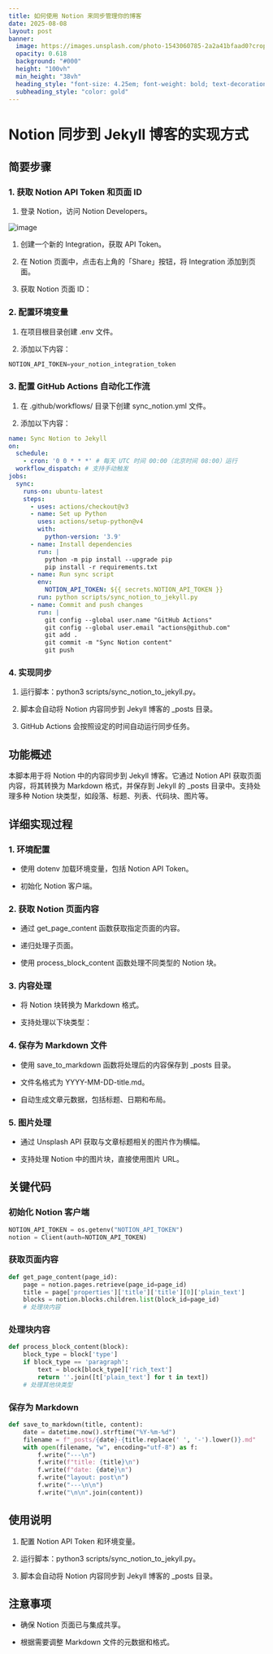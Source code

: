 ```yaml
---
title: 如何使用 Notion 来同步管理你的博客
date: 2025-08-08
layout: post
banner:
  image: https://images.unsplash.com/photo-1543060785-2a2a41bfaad0?crop=entropy&cs=tinysrgb&fit=max&fm=jpg&ixid=M3w2OTIwMzJ8MHwxfHJhbmRvbXx8fHx8fHx8fDE3NTQ2MTg0ODN8&ixlib=rb-4.1.0&q=80&w=1080
  opacity: 0.618
  background: "#000"
  height: "100vh"
  min_height: "38vh"
  heading_style: "font-size: 4.25em; font-weight: bold; text-decoration: underline"
  subheading_style: "color: gold"
---
```


# Notion 同步到 Jekyll 博客的实现方式

## 简要步骤

### 1. 获取 Notion API Token 和页面 ID

1. 登录 Notion，访问 Notion Developers。

![image](https://prod-files-secure.s3.us-west-2.amazonaws.com/a7a0cc5a-89b9-4cda-8686-1fba0ca52f40/d19c1afe-dea5-4312-9333-786b0ba83054/image.png?X-Amz-Algorithm=AWS4-HMAC-SHA256&X-Amz-Content-Sha256=UNSIGNED-PAYLOAD&X-Amz-Credential=ASIAZI2LB466VXFQSFG6%2F20250808%2Fus-west-2%2Fs3%2Faws4_request&X-Amz-Date=20250808T020121Z&X-Amz-Expires=3600&X-Amz-Security-Token=IQoJb3JpZ2luX2VjEGIaCXVzLXdlc3QtMiJIMEYCIQCvfCKH1TqqtUjCNFCzL11NUwkseGyRAWJcIFzrYAWBJgIhAJFTy9rbPE2%2BAXhWul4u8ZLncvFNZoh1L6VC5UQwj1o0KogECJv%2F%2F%2F%2F%2F%2F%2F%2F%2F%2FwEQABoMNjM3NDIzMTgzODA1IgxTeI7ERMDqtbD7b4Uq3ANDmzDpJnZ%2Bs7QZUdSx2nfQWXyQDzur41EXZldtL1avVkeUT3YDao1CBy9bGpZDantuqF6THRHiZFKhXtWNAzVjHom0K5H6F97PSGgjGnPzYx7cAEUSvgwM3KnFxd7eXrQxUUKlOPPfst1lHj%2BpVxWNwhSEpkL%2FbmTGGaOfPX7IElOsMv5udv2HNb%2FHKl0XF973KDDMaRdC3IyBpa2unKGfIaDjyN8yAwPDCnADE7MyYZNbFyuhWppiRTUMEVBL2f8gplUjd5hNejeLPfYhnB%2BBD1TvHBDThZaVDbrfOKPTtqERXzATNB7Tc%2B1rOgQ9%2BVtPczIj81d2RIj%2F%2F75QAL4TyyV1PD4f3%2B%2FLig0tAu6x5ueTMGOmMjFSSPxP27rrxxxuygemjINi6x75IROkhgGsggms6PbyzTjg%2FMo%2F8pRNBepibWFz0BJnY6YzpX7dfrw1ocOf26k%2B75%2Bj6aa2ZeYC3SNjuR5IhkGLj4081G3D042TgTiSDtdFrxlueOAWQ5iF%2BW9hYQaHNTxHbbcw3gW6Fp1diCVYk6%2B1iNUbYgavF3xRmsdZ342lJ7EkG3OcISIBTGGo%2BZUabYS3q0zQhY3gSpjCgcrbP0%2FrEwRaZwyKvUQVlW2jVqswJG3PLjCLr9XEBjqkAddoc24h23%2B0SWyweqGJuE7TVpu1HW5X5Y3U3DO4R0%2BLX%2BgtPta0yeqTa2qE%2Bt5XBYSjtGTbxWheNUYbpqk0CkeUKr8SjgNptRgtgDRMLC2Og7KaffB3r2CW0RnoYRET63bgko%2BCzrGXuga19YX4YJGXL2fh625CYbg7E1Wgr0wgsIb4BJo8ZXnUIK1UqMKp2m2%2FViQ41m74qFQx9K2kc7rJ1ptT&X-Amz-Signature=02b0bf3688ad9e50526d5656fed2a6023c0721cb3e5512365df644c52e38e3fc&X-Amz-SignedHeaders=host&x-amz-checksum-mode=ENABLED&x-id=GetObject)

1. 创建一个新的 Integration，获取 API Token。

1. 在 Notion 页面中，点击右上角的「Share」按钮，将 Integration 添加到页面。

1. 获取 Notion 页面 ID：


### 2. 配置环境变量

1. 在项目根目录创建 .env 文件。

1. 添加以下内容：

```javascript
NOTION_API_TOKEN=your_notion_integration_token
```

### 3. 配置 GitHub Actions 自动化工作流

1. 在 .github/workflows/ 目录下创建 sync_notion.yml 文件。

1. 添加以下内容：

```yaml
name: Sync Notion to Jekyll
on:
  schedule:
    - cron: '0 0 * * *' # 每天 UTC 时间 00:00（北京时间 08:00）运行
  workflow_dispatch: # 支持手动触发
jobs:
  sync:
    runs-on: ubuntu-latest
    steps:
      - uses: actions/checkout@v3
      - name: Set up Python
        uses: actions/setup-python@v4
        with:
          python-version: '3.9'
      - name: Install dependencies
        run: |
          python -m pip install --upgrade pip
          pip install -r requirements.txt
      - name: Run sync script
        env:
          NOTION_API_TOKEN: ${{ secrets.NOTION_API_TOKEN }}
        run: python scripts/sync_notion_to_jekyll.py
      - name: Commit and push changes
        run: |
          git config --global user.name "GitHub Actions"
          git config --global user.email "actions@github.com"
          git add .
          git commit -m "Sync Notion content"
          git push
```

### 4. 实现同步

1. 运行脚本：python3 scripts/sync_notion_to_jekyll.py。

1. 脚本会自动将 Notion 内容同步到 Jekyll 博客的 _posts 目录。

1. GitHub Actions 会按照设定的时间自动运行同步任务。

## 功能概述

本脚本用于将 Notion 中的内容同步到 Jekyll 博客。它通过 Notion API 获取页面内容，将其转换为 Markdown 格式，并保存到 Jekyll 的 _posts 目录中。支持处理多种 Notion 块类型，如段落、标题、列表、代码块、图片等。

## 详细实现过程

### 1. 环境配置

- 使用 dotenv 加载环境变量，包括 Notion API Token。

- 初始化 Notion 客户端。

### 2. 获取 Notion 页面内容

- 通过 get_page_content 函数获取指定页面的内容。

- 递归处理子页面。

- 使用 process_block_content 函数处理不同类型的 Notion 块。

### 3. 内容处理

- 将 Notion 块转换为 Markdown 格式。

- 支持处理以下块类型：


### 4. 保存为 Markdown 文件

- 使用 save_to_markdown 函数将处理后的内容保存到 _posts 目录。

- 文件名格式为 YYYY-MM-DD-title.md。

- 自动生成文章元数据，包括标题、日期和布局。

### 5. 图片处理

- 通过 Unsplash API 获取与文章标题相关的图片作为横幅。

- 支持处理 Notion 中的图片块，直接使用图片 URL。

## 关键代码

### 初始化 Notion 客户端

```python
NOTION_API_TOKEN = os.getenv("NOTION_API_TOKEN")
notion = Client(auth=NOTION_API_TOKEN)
```

### 获取页面内容

```python
def get_page_content(page_id):
    page = notion.pages.retrieve(page_id=page_id)
    title = page['properties']['title']['title'][0]['plain_text']
    blocks = notion.blocks.children.list(block_id=page_id)
    # 处理块内容
```

### 处理块内容

```python
def process_block_content(block):
    block_type = block['type']
    if block_type == 'paragraph':
        text = block[block_type]['rich_text']
        return ''.join([t['plain_text'] for t in text])
    # 处理其他块类型
```

### 保存为 Markdown

```python
def save_to_markdown(title, content):
    date = datetime.now().strftime("%Y-%m-%d")
    filename = f"_posts/{date}-{title.replace(' ', '-').lower()}.md"
    with open(filename, "w", encoding="utf-8") as f:
        f.write("---\n")
        f.write(f"title: {title}\n")
        f.write(f"date: {date}\n")
        f.write("layout: post\n")
        f.write("---\n\n")
        f.write("\n\n".join(content))
```

## 使用说明

1. 配置 Notion API Token 和环境变量。

1. 运行脚本：python3 scripts/sync_notion_to_jekyll.py。

1. 脚本会自动将 Notion 内容同步到 Jekyll 博客的 _posts 目录。

## 注意事项

- 确保 Notion 页面已与集成共享。

- 根据需要调整 Markdown 文件的元数据和格式。